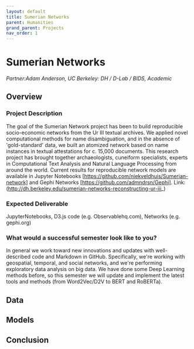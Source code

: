 ```yaml
---
layout: default
title: Sumerian Networks
parent: Humanities
grand_parent: Projects
nav_order: 1
---
```


# Sumerian Networks
*Partner:Adam Anderson, UC Berkeley: DH / D-Lab / BIDS, Academic*

## Overview
### Project Description
The goal of the Sumerian Network project has been to build reproducible socio-economic networks from the Ur III textual archives. We applied novel computational methods for name disambiguation, and in the absence of 'gold-standard' data, we built an atomized network based on name instances in textual attestations for c. 15,000 documents. This research project has brought together archaeologists, cuneiform specialists, experts in Computational Text Analysis and Natural Language Processing from around the world. Current results for reproducible network models are available in Jupyter Notebooks [https://github.com/niekveldhuis/Sumerian-network] and Gephi Networks [https://github.com/admndrsn/Gephi].
Link: (http://dh.berkeley.edu/sumerian-networks-reconstructing-ur-iii_)
### Expected Deliverable
JupyterNotebooks, D3.js code (e.g. Observablehq.com), Networks (e.g. gephi.org)
### What would a successful semester look like to you?
In general we work toward new innovations and updates with well-described code and Markdown in GitHub. Specifically, we're working with geospatial, temporal, and social networks, and we're performing exploratory data analysis on big data. We have done some Deep Learning methods before, so this semester we will update and implement the latest tools and methods (from Word2Vec/D2V to BERT and RoBERTa).

## Data

## Models

## Conclusion


```python

```
